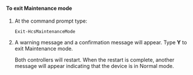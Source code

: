 <!--author=SharS last changed: 9/17/15-->

#### To exit Maintenance mode
1. At the command prompt type:

     `Exit-HcsMaintenanceMode`

2. A warning message and a confirmation message will appear. Type **Y** to exit Maintenance mode.

    Both controllers will restart. When the restart is complete, another message will appear indicating that the device is in Normal mode.


